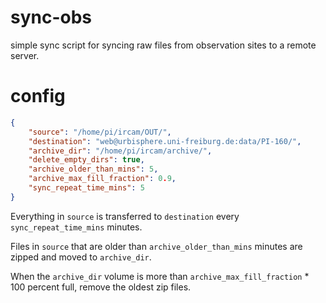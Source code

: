 # sync-obs
simple sync script for syncing raw files from observation sites to a remote server.


# config

``` json
{
    "source": "/home/pi/ircam/OUT/",
    "destination": "web@urbisphere.uni-freiburg.de:data/PI-160/",
    "archive_dir": "/home/pi/ircam/archive/",
    "delete_empty_dirs": true,
    "archive_older_than_mins": 5,
    "archive_max_fill_fraction": 0.9,
    "sync_repeat_time_mins": 5
}
```

Everything in `source` is transferred to `destination` every `sync_repeat_time_mins` minutes.

Files in `source` that are older than `archive_older_than_mins` minutes are zipped and moved to `archive_dir`.

When the `archive_dir` volume is more than `archive_max_fill_fraction` * 100 percent full, remove the oldest zip files.

